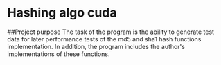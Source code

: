 # Hashing algo cuda
##Project purpose
The task of the program is the ability to generate test data for later performance tests of the md5 and sha1 hash functions implementation. In addition, the program includes the author's implementations of these functions.